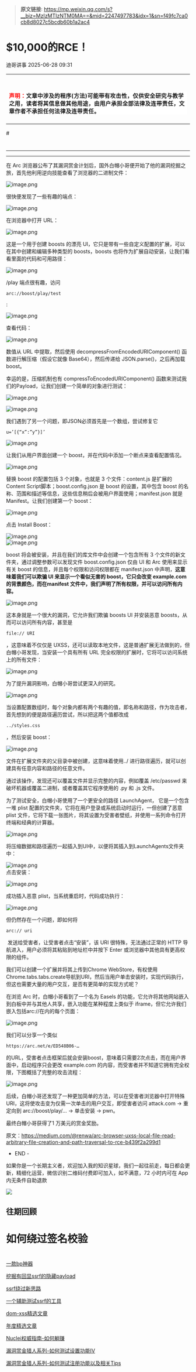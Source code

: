 > **原文链接**: https://mp.weixin.qq.com/s?__biz=MzIzMTIzNTM0MA==&mid=2247497783&idx=1&sn=f49fc7ca0cb8d8027c5bcdb60b1a2ac4

#  $10,000的RCE！​​  
 迪哥讲事   2025-06-28 09:31  
  
<table><tbody><tr><td data-colwidth="557" width="557" valign="top" style="word-break: break-all;"><h1 data-selectable-paragraph="" style="white-space: normal;outline: 0px;max-width: 100%;font-family: -apple-system, system-ui, &#34;Helvetica Neue&#34;, &#34;PingFang SC&#34;, &#34;Hiragino Sans GB&#34;, &#34;Microsoft YaHei UI&#34;, &#34;Microsoft YaHei&#34;, Arial, sans-serif;letter-spacing: 0.544px;background-color: rgb(255, 255, 255);box-sizing: border-box !important;overflow-wrap: break-word !important;"><strong style="outline: 0px;max-width: 100%;box-sizing: border-box !important;overflow-wrap: break-word !important;"><span style="outline: 0px;max-width: 100%;font-size: 18px;box-sizing: border-box !important;overflow-wrap: break-word !important;"><span style="color: rgb(255, 0, 0);"><strong><span style="font-size: 15px;"><span leaf="">声明：</span></span></strong></span><span style="font-size: 15px;"></span></span></strong><span style="outline: 0px;max-width: 100%;font-size: 18px;box-sizing: border-box !important;overflow-wrap: break-word !important;"><span style="font-size: 15px;"><span leaf="">文章中涉及的程序(方法)可能带有攻击性，仅供安全研究与教学之用，读者将其信息做其他用途，由用户承担全部法律及连带责任，文章作者不承担任何法律及连带责任。</span></span></span></h1></td></tr></tbody></table>#   
  
#   
  
****  
****  
在 Arc 浏览器公布了其漏洞赏金计划后，国外白帽小哥便开始了他的漏洞挖掘之旅，首先他利用逆向技能查看了浏览器的二进制文件：  
  
![image.png](https://mmbiz.qpic.cn/sz_mmbiz_png/hZj512NN8jlI9wNBRf2cyoyIEUq75pFuHPuFIfS0PiaxohHPjWoCdLGjAMtQynAVlibZLZayTA9QvqxR0e2BJibOg/640?wx_fmt=png&from=appmsg "")  
  
  
很快便发现了一些有趣的端点：  
  
![image.png](https://mmbiz.qpic.cn/sz_mmbiz_png/hZj512NN8jlI9wNBRf2cyoyIEUq75pFu6rt2t6TB0NPdYRrt9wqkqh1sHe5Qsg1tGG7zbMM8iaptLlYTibYRkCbA/640?wx_fmt=png&from=appmsg "")  
  
  
在浏览器中打开 URL：  
  
![image.png](https://mmbiz.qpic.cn/sz_mmbiz_png/hZj512NN8jlI9wNBRf2cyoyIEUq75pFuibWDKLpjXoNcSnxMCWMWo4icft1tl3Kq1sE92MGP6chQV20swukpylwg/640?wx_fmt=png&from=appmsg "")  
  
  
这是一个用于创建 boosts 的漂亮 UI，它只是带有一些自定义配置的扩展，可以在其中创建和编辑多种类型的 boosts，boosts 也将作为扩展自动安装，让我们看看里面的代码和可用路径：  
  
![image.png](https://mmbiz.qpic.cn/sz_mmbiz_png/hZj512NN8jlI9wNBRf2cyoyIEUq75pFuSAibDgyicvT3B9TX98WpjbeFW9JCG1fYUOeSvhohKlLWlQcUwsibnwxGw/640?wx_fmt=png&from=appmsg "")  
  
  
/play 端点很有趣，访问 
```
arc://boost/play/test
```

  
:  
  
![image.png](https://mmbiz.qpic.cn/sz_mmbiz_png/hZj512NN8jlI9wNBRf2cyoyIEUq75pFuxASr3jIHE3s4AicciaNqbMbS1ibDzVMnCxuNcRoibKQh01UJOgUHODjzHQ/640?wx_fmt=png&from=appmsg "")  
  
  
查看代码：  
  
![image.png](https://mmbiz.qpic.cn/sz_mmbiz_png/hZj512NN8jlI9wNBRf2cyoyIEUq75pFubbrSLWeGwRa8OHpbC4FUWtmojxpUEdT6CA7dUvWbpU5SmqD4VPC8Uw/640?wx_fmt=png&from=appmsg "")  
  
  
数值从 URL 中提取，然后使用 decompressFromEncodedURIComponent() 函数进行解压缩（假设它就像 Base64），然后传递给 JSON.parse()，之后再加载 boost。  
  
幸运的是，压缩机制也有 compressToEncodedURIComponent() 函数来测试我们的Payload，让我们创建一个简单的对象进行测试：  
  
![image.png](https://mmbiz.qpic.cn/sz_mmbiz_png/hZj512NN8jlI9wNBRf2cyoyIEUq75pFuqz4f7ic2d8HzqF9iaTeWkTTXRDPZb18jlVDGyiagqw8mYrY71craabb9w/640?wx_fmt=png&from=appmsg "")  
  
  
![image.png](https://mmbiz.qpic.cn/sz_mmbiz_png/hZj512NN8jlI9wNBRf2cyoyIEUq75pFu2IPqj0eUrRjb18j9RjyJZJ3SfftiaCVnr5QvKnxsaRIeOYn20jHxnjA/640?wx_fmt=png&from=appmsg "")  
  
  
我们遇到了另一个问题，即JSON必须首先是一个数组，尝试修复它 
```
u=’[{“x”:”y”}]’
```

  
![image.png](https://mmbiz.qpic.cn/sz_mmbiz_png/hZj512NN8jlI9wNBRf2cyoyIEUq75pFulUcSNhUf0K1WKDBSTVsc5tIUnSavQgXSzd6AT0KHgRC6YKiaErh2laA/640?wx_fmt=png&from=appmsg "")  
  
  
让我们从用户界面创建一个 boost，并在代码中添加一个断点来查看配置情况。  
  
![image.png](https://mmbiz.qpic.cn/sz_mmbiz_png/hZj512NN8jlI9wNBRf2cyoyIEUq75pFulz73jXUHZbeApH0dQghNuQ3Ykyh4ariaH9XxncBDz1jh4xpKx3sGDWQ/640?wx_fmt=png&from=appmsg "")  
  
  
替换 boost 的配置包括 3 个对象，也就是 3 个文件：content.js 是扩展的Content Script脚本；boost.config.json 是 boost 的设置，其中包含 boost 的名称、范围和描述等信息，这些信息稍后会被用户界面使用；manifest.json 就是 Manifest。让我们创建第一个 boost：  
  
![image.png](https://mmbiz.qpic.cn/sz_mmbiz_png/hZj512NN8jlI9wNBRf2cyoyIEUq75pFuGZWa3w9zeHGWGawqibTwkuWsHKibm7P2PneW0CsEVLbiaC3g7ialN44OFg/640?wx_fmt=png&from=appmsg "")  
  
  
点击 Install Boost：  
  
![image.png](https://mmbiz.qpic.cn/sz_mmbiz_png/hZj512NN8jlI9wNBRf2cyoyIEUq75pFup8UnZHT6rsia6gJdPfSVzs2jMaicZib9roxqnjJJ6Jich1toSfQIdsQ4hw/640?wx_fmt=png&from=appmsg "")  
![image.png](https://mmbiz.qpic.cn/sz_mmbiz_png/hZj512NN8jlI9wNBRf2cyoyIEUq75pFuEDEYrmJn9tAVYnRUVNW0cLPZR5YC06ZZYk5DJnV4PxAo00H9q7CMbA/640?wx_fmt=png&from=appmsg "")  
  
boost 将会被安装，并且在我们的库文件中会创建一个包含所有 3 个文件的新文件夹，通过调整参数可以发现文件 boost.config.json 仅由 UI 和 Arc 使用来显示有关 boost 的信息，并且每个权限和访问权限都在 manifest.json 中声明，**这意味着我们可以欺骗 UI 来显示一个看似无害的 boost，它只会改变 example.com 的背景颜色，而在manifest 文件中，我们声明了所有权限，并可以访问所有内容。**  
  
![image.png](https://mmbiz.qpic.cn/sz_mmbiz_png/hZj512NN8jlI9wNBRf2cyoyIEUq75pFuf2zkOX8StV6W567Rs6PyOqcU7jKgSObrUqX3yk4PgrWklrSnOoHc5Q/640?wx_fmt=png&from=appmsg "")  
  
  
这本身就是一个很大的漏洞，它允许我们欺骗 boosts UI 并安装恶意 boosts，从而可以访问所有内容，甚至是 
```
file:// URI
```

  
，这意味着不仅仅是 UXSS，还可以读取本地文件，这是普通扩展无法做到的，但白帽小哥发现，当安装一个具有所有 URL 完全权限的扩展时，它将可以访问系统上的所有文件：  
  
![image.png](https://mmbiz.qpic.cn/sz_mmbiz_png/hZj512NN8jlI9wNBRf2cyoyIEUq75pFugYYuB92bfcSPds03zsDMFZB5fKJ4bOvzRoHrpzgt1HZ11XJdCjzTHA/640?wx_fmt=png&from=appmsg "")  
  
  
为了提升漏洞影响，白帽小哥尝试更深入的研究。  
  
![image.png](https://mmbiz.qpic.cn/sz_mmbiz_png/hZj512NN8jlI9wNBRf2cyoyIEUq75pFu03InOhFkxH1Lamu4EhzWp9kphknt7zZVNYznOfOde5MQAk35PCDI5g/640?wx_fmt=png&from=appmsg "")  
  
  
当设置配置数组时，每个对象内都有两个有趣的值，即名称和路径，作为攻击者，首先想到的便是路径遍历尝试，所以把这两个值都改成
```
../styles.css
```

  
，然后安装 boost：  
  
![image.png](https://mmbiz.qpic.cn/sz_mmbiz_png/hZj512NN8jlI9wNBRf2cyoyIEUq75pFuRvhibUWARUsaVS7EgyQc132E3XoMoUTYHibtKJfzAddibTgOib7iadgqkng/640?wx_fmt=png&from=appmsg "")  
  
  
文件在扩展文件夹的父目录中被创建，这意味着使用../ 进行路径遍历，就可以创建具有任意内容和路径的任意文件。  
  
通过该操作，发现还可以覆盖文件并显示完整的内容，例如覆盖 /etc/passwd 来破坏机器或覆盖二进制，或者覆盖其它程序使用的 .py 和 .js 文件。  
  
为了测试安全，白帽小哥使用了一个更安全的路径 LaunchAgent， 它是一个包含一堆 plist 配置的文件夹，它将在用户登录或系统启动时运行，一但创建了恶意 plist 文件，它将下载一张图片，将其设置为受害者壁纸，并使用一系列命令打开终端和经典的计算器。  
  
![image.png](https://mmbiz.qpic.cn/sz_mmbiz_png/hZj512NN8jlI9wNBRf2cyoyIEUq75pFuLy9SibicNJd0HAgMeMQEt6zpiaD4kpJkT38Gb0LE5vLoJajeibwrHBXtJw/640?wx_fmt=png&from=appmsg "")  
  
  
将压缩数据和路径遍历一起插入到UI中，以便将其插入到LaunchAgents文件夹中：  
  
![image.png](https://mmbiz.qpic.cn/sz_mmbiz_png/hZj512NN8jlI9wNBRf2cyoyIEUq75pFuQePnwKYJsfl4t7X6LiacgOSDXdiaS5UGxjIdj0BwgkDbzPv3ibWpjS24Q/640?wx_fmt=png&from=appmsg "")  
点击安装：  
  
![image.png](https://mmbiz.qpic.cn/sz_mmbiz_png/hZj512NN8jlI9wNBRf2cyoyIEUq75pFu8vB4FbdxtQjn6QENaoVeds7wPR5VTB5oPGcED2ILLNraNe9gpH4bxg/640?wx_fmt=png&from=appmsg "")  
  
  
成功插入恶意 plist，当系统重启时，代码成功执行：  
  
![image.png](https://mmbiz.qpic.cn/sz_mmbiz_png/hZj512NN8jlI9wNBRf2cyoyIEUq75pFuITbgLt7tqsYqJLy5quwlh4vNfpic3GcibULNRXR2Hn1iay0TS766WnWOA/640?wx_fmt=png&from=appmsg "")  
  
  
但仍然存在一个问题，即如何将 
```
arc:// uri
```

  
 发送给受害者，让受害者点击“安装”，该 URI 很特殊，无法通过正常的 HTTP 导航进入，用户必须将其粘贴到地址栏中并按下 Enter 或浏览器中其他具有更高权限的组件。  
  
我们可以创建一个扩展并将其上传到Chrome WebStore，有权使用Chrome.tabs.tabs.create导航到URI，然后当用户单击安装时，实现代码执行，但这也需要大量的用户交互，是否有更简单的实现方式呢？  
  
在浏览 Arc 时，白帽小哥看到了一个名为 Easels 的功能，它允许将其他网站嵌入到白板中并与其他人共享，嵌入功能在某种程度上类似于 iframe，但它允许我们嵌入包括arc://在内的每个页面：  
  
![image.png](https://mmbiz.qpic.cn/sz_mmbiz_png/hZj512NN8jlI9wNBRf2cyoyIEUq75pFuOd7eibiaZic1OGzLicspEbztibiab0uk53ibzoY6LrEd4lojpnv5NnicaD8b2Q/640?wx_fmt=png&from=appmsg "")  
  
  
我们可以分享一个类似
```
https://arc.net/e/ED548B06-…
```

  
的URL，受害者点击框架后就会安装boost，意味着只需要2次点击，而在用户界面中，启动程序只会更改 example.com 的内容，而受害者并不知道它拥有完全权限，下图概括了完整的攻击流程：  
  
![image.png](https://mmbiz.qpic.cn/sz_mmbiz_png/hZj512NN8jlI9wNBRf2cyoyIEUq75pFuoK6fqliczM4g3pMq9bKKdDf1PTNibrorcGP66BbkS7dLAHLa0E4hRriag/640?wx_fmt=png&from=appmsg "")  
  
  
后续，白帽小哥还发现了一种更加简单的方法，可以在受害者浏览器中打开特殊 URI，这将使攻击变为仅需一次单击的用户交互，即受害者访问 attack.com -> 重定向到 arc://boost/play/… -> 单击安装 -> pwn。  
  
最终白帽小哥获得了1 万美元的赏金奖励。  
  
原文：https://medium.com/@renwa/arc-browser-uxss-local-file-read-arbitrary-file-creation-and-path-traversal-to-rce-b439f2a299d1  
  
- END -  
  
如果你是一个长期主义者，欢迎加入我的知识星球，我们一起往前走，每日都会更新，精细化运营，微信识别二维码付费即可加入，如不满意，72 小时内可在 App 内无条件自助退款  
  
![](https://mmbiz.qpic.cn/mmbiz_png/YmmVSe19Qj5EMr3X76qdKBrhIIkBlVVyuiaiasseFZ9LqtibyKFk7gXvgTU2C2yEwKLaaqfX0DL3eoH6gTcNLJvDQ/640?wx_fmt=png&from=appmsg "")  
## 往期回顾  
# 如何绕过签名校验  
#   
  
[一款bp神器](http://mp.weixin.qq.com/s?__biz=MzIzMTIzNTM0MA==&mid=2247495880&idx=1&sn=65d42fbff5e198509e55072674ac5283&chksm=e8a5faabdfd273bd55df8f7db3d644d3102d7382020234741e37ca29e963eace13dd17fcabdd&scene=21#wechat_redirect)  
  
  
[挖掘有回显ssrf的隐藏payload](https://mp.weixin.qq.com/s?__biz=MzIzMTIzNTM0MA==&mid=2247496898&idx=1&sn=b6088e20a8b4fc9fbd887b900d8c5247&scene=21#wechat_redirect)  
  
  
[ssrf绕过新思路](http://mp.weixin.qq.com/s?__biz=MzIzMTIzNTM0MA==&mid=2247495841&idx=1&sn=bbf477afa30391b8072d23469645d026&chksm=e8a5fac2dfd273d42344f18c7c6f0f7a158cca94041c4c4db330c3adf2d1f77f062dcaf6c5e0&scene=21#wechat_redirect)  
  
  
[一个辅助测试ssrf的工具](http://mp.weixin.qq.com/s?__biz=MzIzMTIzNTM0MA==&mid=2247496380&idx=1&sn=78c0c4c67821f5ecbe4f3947b567eeec&chksm=e8a5f8dfdfd271c935aeb4444ea7e928c55cb4c823c51f1067f267699d71a1aad086cf203b99&scene=21#wechat_redirect)  
  
  
[dom-xss精选文章](http://mp.weixin.qq.com/s?__biz=MzIzMTIzNTM0MA==&mid=2247488819&idx=1&sn=5141f88f3e70b9c97e63a4b68689bf6e&chksm=e8a61f50dfd1964692f93412f122087ac160b743b4532ee0c1e42a83039de62825ebbd066a1e&scene=21#wechat_redirect)  
  
  
[年度精选文章](http://mp.weixin.qq.com/s?__biz=MzIzMTIzNTM0MA==&mid=2247487187&idx=1&sn=622438ee6492e4c639ebd8500384ab2f&chksm=e8a604b0dfd18da6c459b4705abd520cc2259a607dd9306915d845c1965224cc117207fc6236&scene=21#wechat_redirect)  
  
  
[Nuclei权威指南-如何躺赚](http://mp.weixin.qq.com/s?__biz=MzIzMTIzNTM0MA==&mid=2247487122&idx=1&sn=32459310408d126aa43240673b8b0846&chksm=e8a604f1dfd18de737769dd512ad4063a3da328117b8a98c4ca9bc5b48af4dcfa397c667f4e3&scene=21#wechat_redirect)  
  
  
[漏洞赏金猎人系列-如何测试设置功能IV](http://mp.weixin.qq.com/s?__biz=MzIzMTIzNTM0MA==&mid=2247486973&idx=1&sn=6ec419db11ff93d30aa2fbc04d8dbab6&chksm=e8a6079edfd18e88f6236e237837ee0d1101489d52f2abb28532162e2937ec4612f1be52a88f&scene=21#wechat_redirect)  
  
  
[漏洞赏金猎人系列-如何测试注册功能以及相关Tips](http://mp.weixin.qq.com/s?__biz=MzIzMTIzNTM0MA==&mid=2247486764&idx=1&sn=9f78d4c937675d76fb94de20effdeb78&chksm=e8a6074fdfd18e59126990bc3fcae300cdac492b374ad3962926092aa0074c3ee0945a31aa8a&scene=21#wechat_redirect)  
  
[‍](http://mp.weixin.qq.com/s?__biz=MzIzMTIzNTM0MA==&mid=2247486764&idx=1&sn=9f78d4c937675d76fb94de20effdeb78&chksm=e8a6074fdfd18e59126990bc3fcae300cdac492b374ad3962926092aa0074c3ee0945a31aa8a&scene=21#wechat_redirect)  
  
  
  
  
